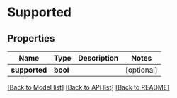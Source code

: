 # Supported

## Properties
Name | Type | Description | Notes
------------ | ------------- | ------------- | -------------
**supported** | **bool** |  | [optional] 

[[Back to Model list]](../README.md#documentation-for-models) [[Back to API list]](../README.md#documentation-for-api-endpoints) [[Back to README]](../README.md)


